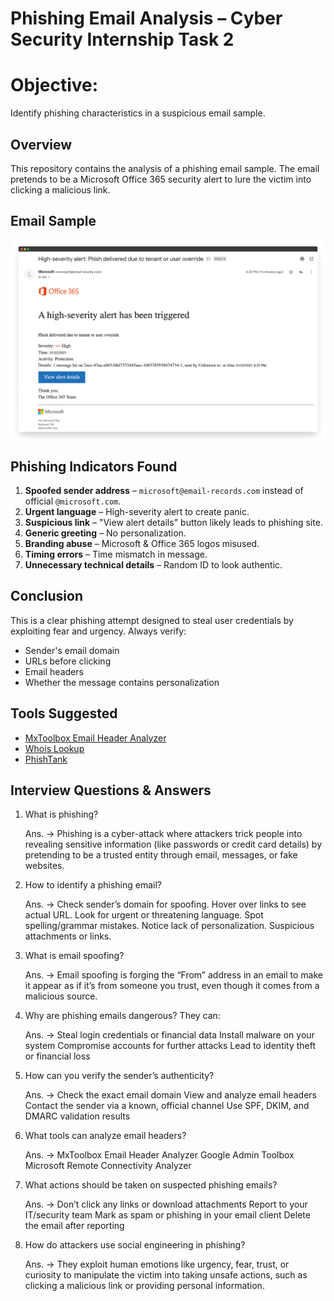 # Phishing Email Analysis – Cyber Security Internship Task 2

 # Objective: 
   Identify phishing characteristics in a suspicious email sample.

## Overview
This repository contains the analysis of a phishing email sample. The email pretends to be a Microsoft Office 365 security alert to lure the victim into clicking a malicious link.

## Email Sample
![Phishing Email Screenshot](phishing_mail_sample.png)

## Phishing Indicators Found
1. **Spoofed sender address** – `microsoft@email-records.com` instead of official `@microsoft.com`.
2. **Urgent language** – High-severity alert to create panic.
3. **Suspicious link** – "View alert details" button likely leads to phishing site.
4. **Generic greeting** – No personalization.
5. **Branding abuse** – Microsoft & Office 365 logos misused.
6. **Timing errors** – Time mismatch in message.
7. **Unnecessary technical details** – Random ID to look authentic.

## Conclusion
This is a clear phishing attempt designed to steal user credentials by exploiting fear and urgency. Always verify:
- Sender's email domain
- URLs before clicking
- Email headers
- Whether the message contains personalization

## Tools Suggested
- [MxToolbox Email Header Analyzer](https://mxtoolbox.com/EmailHeaders.aspx)
- [Whois Lookup](https://whois.domaintools.com/)
- [PhishTank](https://phishtank.com/)


## Interview Questions & Answers

1. What is phishing?

   Ans. -> Phishing is a cyber-attack where attackers trick people into revealing sensitive information (like passwords or credit card details) by pretending to be a trusted entity through email, messages, or fake websites.

2. How to identify a phishing email?

   Ans. -> Check sender’s domain for spoofing.
           Hover over links to see actual URL.
           Look for urgent or threatening language.
           Spot spelling/grammar mistakes.
           Notice lack of personalization.
           Suspicious attachments or links.

3. What is email spoofing?
   
   Ans. -> Email spoofing is forging the “From” address in an email to make it appear as if it’s from someone you trust, even though it comes from a malicious source.

4. Why are phishing emails dangerous?
They can:

   Ans. -> Steal login credentials or financial data
           Install malware on your system
           Compromise accounts for further attacks
           Lead to identity theft or financial loss

5. How can you verify the sender’s authenticity?

   Ans. -> Check the exact email domain
           View and analyze email headers
           Contact the sender via a known, official channel
           Use SPF, DKIM, and DMARC validation results

6. What tools can analyze email headers?

   Ans. -> MxToolbox Email Header Analyzer
           Google Admin Toolbox
           Microsoft Remote Connectivity Analyzer

7. What actions should be taken on suspected phishing emails?

   Ans. -> Don’t click any links or download attachments
           Report to your IT/security team
           Mark as spam or phishing in your email client
           Delete the email after reporting

8. How do attackers use social engineering in phishing?

   Ans. -> They exploit human emotions like urgency, fear, trust, or curiosity to manipulate the victim into taking unsafe actions, such as clicking a malicious               link or providing personal information.

